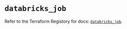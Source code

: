 # `databricks_job`

Refer to the Terraform Registory for docs: [`databricks_job`](https://registry.terraform.io/providers/databricks/databricks/1.24.0/docs/resources/job).

